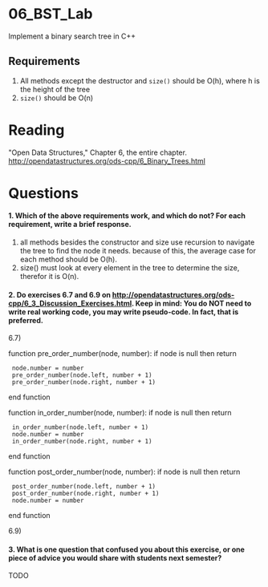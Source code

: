 06_BST_Lab
==============

Implement a binary search tree in C++

Requirements
------------

1. All methods except the destructor and `size()` should be O(h), where h is the height of the tree
2. `size()` should be O(n)

Reading
=======
"Open Data Structures," Chapter 6, the entire chapter. http://opendatastructures.org/ods-cpp/6_Binary_Trees.html

Questions
=========

#### 1. Which of the above requirements work, and which do not? For each requirement, write a brief response.

1. all methods besides the constructor and size use recursion to navigate the tree to find the node it needs.  because of this, the average case for each method should be O(h).
2. size() must look at every element in the tree to determine the size, therefor it is O(n).

#### 2. Do exercises 6.7 and 6.9 on http://opendatastructures.org/ods-cpp/6_3_Discussion_Exercises.html. Keep in mind: You do NOT need to write real working code, you may write pseudo-code. In fact, that is preferred.

6.7)

function pre_order_number(node, number):
	 if node is null then return

	 node.number = number
	 pre_order_number(node.left, number + 1)
	 pre_order_number(node.right, number + 1)
end function
	 
function in_order_number(node, number):
	 if node is null then return

	 in_order_number(node.left, number + 1)
	 node.number = number
	 in_order_number(node.right, number + 1)
end function

function post_order_number(node, number):
	 if node is null then return

	 post_order_number(node.left, number + 1)
	 post_order_number(node.right, number + 1)
	 node.number = number
end function

6.9)



#### 3. What is one question that confused you about this exercise, or one piece of advice you would share with students next semester?

TODO